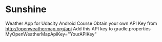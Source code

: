 # Sunshine
Weather App for Udacity Android Course 
Obtain your own API Key from http://openweathermap.org/api
Add this API key to gradle.properties
MyOpenWeatherMapApiKey="YourAPIKey"
